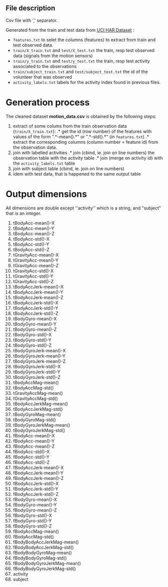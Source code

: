 ## File description

Csv file with ',' separator.

Generated from the train and test data from [UCI HAR Dataset](https://d396qusza40orc.cloudfront.net/getdata/projectfiles/UCI%20HAR%20Dataset.zip) :
- `features.txt` to selet the columns (features) to extract from train and test observed data.
- `train/X_train.txt` and `test/X_test.txt` the train, resp test observed data (signals from the motion sensors)
- `train/y_train.txt` and `test/y_test.txt` the train, resp test activity associated to the observations
- `train/subject_train.txt` and `test/subject_test.txt` the id of the volunteer that was observed
- `activity_labels.txt` labels for the activity index found in previous files.

# Generation process

The cleaned dataset **motion_data.csv** is obtained by the following steps:
1. extract of some colums from the train observation data (`train/X_train.txt`):
.* get the id (row number) of the features with values of the form ".\*-mean().\*" or ".\*-std().\*" (in `features.txt`)
.* extract the corresponding columns (column number = feature id) from the observation data.
2. join with labelled activities
.* join (cbind, ie. join on line numbers) the observation table with the activity table
.* join (merge on activity id) with the `activity_labels.txt` table
3. join with subject table (cbind, ie. join on line numbers)
4. idem with test data, that is happened to the same output table

# Output dimensions

All dimensions are double except ''activity'' which is a string, and "subject" that is an integer.

1. tBodyAcc-mean()-X
1. tBodyAcc-mean()-Y
1. tBodyAcc-mean()-Z
1. tBodyAcc-std()-X
1. tBodyAcc-std()-Y
1. tBodyAcc-std()-Z
1. tGravityAcc-mean()-X
1. tGravityAcc-mean()-Y
1. tGravityAcc-mean()-Z
1. tGravityAcc-std()-X
1. tGravityAcc-std()-Y
1. tGravityAcc-std()-Z
1. tBodyAccJerk-mean()-X
1. tBodyAccJerk-mean()-Y
1. tBodyAccJerk-mean()-Z
1. tBodyAccJerk-std()-X
1. tBodyAccJerk-std()-Y
1. tBodyAccJerk-std()-Z
1. tBodyGyro-mean()-X
1. tBodyGyro-mean()-Y
1. tBodyGyro-mean()-Z
1. tBodyGyro-std()-X
1. tBodyGyro-std()-Y
1. tBodyGyro-std()-Z
1. tBodyGyroJerk-mean()-X
1. tBodyGyroJerk-mean()-Y
1. tBodyGyroJerk-mean()-Z
1. tBodyGyroJerk-std()-X
1. tBodyGyroJerk-std()-Y
1. tBodyGyroJerk-std()-Z
1. tBodyAccMag-mean()
1. tBodyAccMag-std()
1. tGravityAccMag-mean()
1. tGravityAccMag-std()
1. tBodyAccJerkMag-mean()
1. tBodyAccJerkMag-std()
1. tBodyGyroMag-mean()
1. tBodyGyroMag-std()
1. tBodyGyroJerkMag-mean()
1. tBodyGyroJerkMag-std()
1. fBodyAcc-mean()-X
1. fBodyAcc-mean()-Y
1. fBodyAcc-mean()-Z
1. fBodyAcc-std()-X
1. fBodyAcc-std()-Y
1. fBodyAcc-std()-Z
1. fBodyAccJerk-mean()-X
1. fBodyAccJerk-mean()-Y
1. fBodyAccJerk-mean()-Z
1. fBodyAccJerk-std()-X
1. fBodyAccJerk-std()-Y
1. fBodyAccJerk-std()-Z
1. fBodyGyro-mean()-X
1. fBodyGyro-mean()-Y
1. fBodyGyro-mean()-Z
1. fBodyGyro-std()-X
1. fBodyGyro-std()-Y
1. fBodyGyro-std()-Z
1. fBodyAccMag-mean()
1. fBodyAccMag-std()
1. fBodyBodyAccJerkMag-mean()
1. fBodyBodyAccJerkMag-std()
1. fBodyBodyGyroMag-mean()
1. fBodyBodyGyroMag-std()
1. fBodyBodyGyroJerkMag-mean()
1. fBodyBodyGyroJerkMag-std()
1. activity
1. subject
